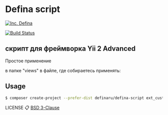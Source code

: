 # Defina script

[![Inc. Defina](https://definaru.github.io/assets/images/button11.png)](https://defina.ru)

[![Build Status](https://travis-ci.org/joemccann/dillinger.svg?branch=master)](https://defina.ru/blog/defina-script)

скрипт для фреймворка Yii 2 Advanced
---------
Простое применение

в папке "views"
в файле, где собираетесь применять:

## Usage

```sh
$ composer create-project --prefer-dist definaru/defina-script ext_cust
```

LICENSE
:clipboard: [BSD 3-Clause](https://github.com/definaru/defina-script/edit/master/LICENSE.md)
